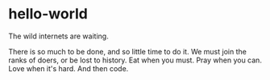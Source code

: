# hello-world
The wild internets are waiting.

There is so much to be done, and so little time to do it. We must join the ranks of doers, or be lost to history.
Eat when you must. Pray when you can. Love when it's hard.
And then code.
